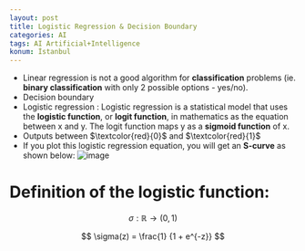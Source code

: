 ```yaml
---
layout: post
title: Logistic Regression & Decision Boundary
categories: AI
tags: AI Artificial+Intelligence
konum: İstanbul
---
```


- Linear regression is not a good algorithm for **classification** problems (ie. **binary classification** with only 2 possible options - yes/no).
- Decision boundary
- Logistic regression : Logistic regression is a statistical model that uses the **logistic function**, or **logit function**, in mathematics as the equation between x and y. The logit function maps y as a **sigmoid function** of x.
- Outputs between $\textcolor{red}{0}$ and $\textcolor{red}{1}$
- If you plot this logistic regression equation, you will get an **S-curve** as shown below:
![image](https://upload.wikimedia.org/wikipedia/commons/thumb/8/88/Logistic-curve.svg/1280px-Logistic-curve.svg.png)

# Definition of the logistic function:

$$ \sigma : \mathbb{R} \rightarrow (0,1) $$

$$ \sigma(z) = \frac{1} {1 + e^{-z}} $$


